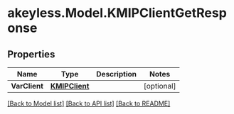 # akeyless.Model.KMIPClientGetResponse

## Properties

Name | Type | Description | Notes
------------ | ------------- | ------------- | -------------
**VarClient** | [**KMIPClient**](KMIPClient.md) |  | [optional] 

[[Back to Model list]](../README.md#documentation-for-models) [[Back to API list]](../README.md#documentation-for-api-endpoints) [[Back to README]](../README.md)

